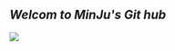 ## _Welcom to MinJu's Git hub_

<!-- 티스토리 로고는 검은색 글자가 하얀색 -->
<a href="https://jap-boss.tistory.com/" target="_blank"><img src="https://img.shields.io/badge/Tistory-000000?style=flat&logo=Tistory&logoColor=white"/></a>

